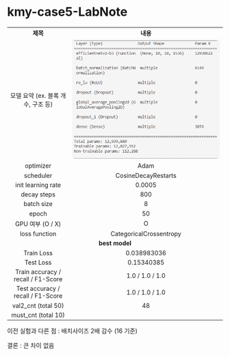 # kmy-case5-LabNote

<table style="border: 2px; text-align:center;">
  <tr style="font-weight: bold;, font-size: 30px;">
    <td> 제목 </td>
    <td> 내용 </td>
  </tr>
  <tr>
    <td> 모델 요약 (ex. 블록 개수, 구조 등) </td>
    <td> <img src="image/kmy-image.png"> </td>
  </tr>
  <tr>
    <td> optimizer </td>
    <td> Adam </td>
  </tr>
  <tr>
    <td> scheduler </td>
    <td> CosineDecayRestarts </td>
  </tr>
  <tr>
    <td> init learning rate </td>
    <td> 0.0005 </td>
  </tr>
  <tr>
    <td> decay steps </td>
    <td> 800 </td>
  </tr>
  <tr>
    <td> batch size </td>
    <td> 8 </td>
  </tr>
  <tr>
    <td> epoch </td>
    <td> 50 </td>
  </tr>
  <tr>
    <td> GPU 여부 (O / X) </td>
    <td> O </td>
  </tr>
  <tr>
    <td> loss function </td>
    <td> CategoricalCrossentropy </td>
  </tr>
  <tr>
    <td colspan="2" style="font-weight: bold;, font-size: 30px;"> best model </td>
  </tr>
  <tr>
    <td> Train Loss </td>
    <td> 0.038983036 </td>
  </tr>
  <tr>
    <td> Test Loss </td>
    <td> 0.15340385 </td>
  </tr>
  <tr>
    <td> Train accuracy / recall / F1-Score </td>
    <td> 1.0 / 1.0 / 1.0 </td>
  </tr>
  <tr>
    <td> Test accuracy / recall / F1-Score </td>
    <td> 1.0 / 1.0 / 1.0 </td>
  </tr>
  <tr>
    <td> val2_cnt (total 50) </td>
    <td> 48 </td>
  </tr>
  <tr>
    <td> must_cnt (total 10) </td>
    <td>  </td>
  </tr>
</table>






이전 실험과 다른 점 : 배치사이즈 2배 감수 (16 기준)

결론 : 큰 차이 없음

